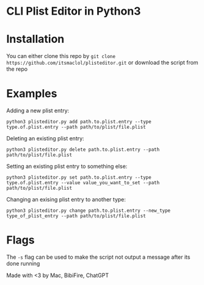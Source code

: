 # CLI Plist Editor in Python3

# Installation
You can either clone this repo by
`git clone https://github.com/itsmaclol/plisteditor.git` or download the script from the repo

# Examples
Adding a new plist entry:
```
python3 plisteditor.py add path.to.plist.entry --type type.of.plist.entry --path path/to/plist/file.plist
```
Deleting an existing plist entry:
```
python3 plisteditor.py delete path.to.plist.entry --path path/to/plist/file.plist
```
Setting an existing plist entry to something else:
```
python3 plisteditor.py set path.to.plist.entry --type type.of.plist.entry --value value_you_want_to_set --path path/to/plist/file.plist
```
Changing an exising plist entry to another type:
```
python3 plisteditor.py change path.to.plist.entry --new_type type_of_plist_entry --path path/to/plist/file.plist
```

# Flags
The `-s` flag can be used to make the script not output a message after its done running

Made with <3 by Mac, BibiFire, ChatGPT
